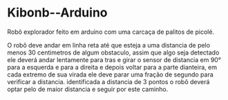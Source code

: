 Kibonb--Arduino
===============

Robô explorador feito em arduino com uma carcaça de palitos de picolé.


O robô deve andar em linha reta até que esteja a uma distancia de pelo menos 30 centimetros de algum obstaculo, assim que algo seja detectado ele deverá andar lentamente para tras e girar o sensor de distancia em 90° para a esquerda e para a direita e depois voltar para a parte dianteira, em cada extremo de sua virada ele deve parar uma fração de segundo para verificar a distancia. identificada a distancia de 3 pontos o robô deverá optar pelo de maior distancia e seguir por este caminho.
